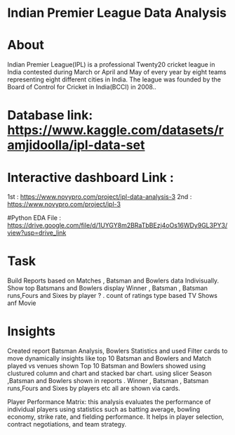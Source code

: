 # Indian Premier League Data Analysis
# About
 Indian Premier League(IPL) is a professional Twenty20 cricket league in India contested during March or April and May of every year by eight teams representing eight different cities in India. The league was founded by the Board of Control for Cricket in India(BCCI) in 2008..
 
# Database link: https://www.kaggle.com/datasets/ramjidoolla/ipl-data-set
# Interactive  dashboard Link :
1st : https://www.novypro.com/project/ipl-data-analysis-3
2nd : https://www.novypro.com/project/ipl-3

#Python EDA File : https://drive.google.com/file/d/1UYGY8m2BRaTbBEzj4oOs16WDy9GL3PY3/view?usp=drive_link

# Task
Build Reports based on Matches , Batsman and Bowlers data Indivisually.
Show top Batsmans and Bowlers
display Winner , Batsman , Batsman runs,Fours and Sixes by player ? .
count of ratings type based TV Shows anf Movie

# Insights

Created report Batsman Analysis, Bowlers Statistics and used Filter cards to move dynamically
insights like top 10 Batsman and Bowlers and Match played vs venues shown
Top 10 Batsman and Bowlers showed using clustured column and chart and stacked bar chart.
using slicer Season ,Batsman and Bowlers shown in reports .
Winner , Batsman , Batsman runs,Fours and Sixes by players etc all are shown via cards.

Player Performance Matrix: this analysis evaluates the performance of individual players using statistics such as batting average, bowling economy, strike rate, and fielding performance. It helps in player selection, contract negotiations, and team strategy.

